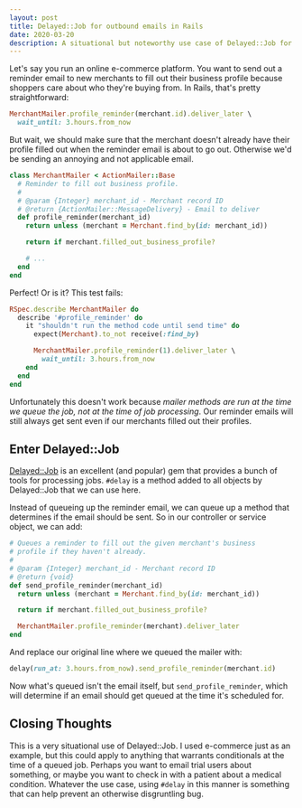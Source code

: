 ```yaml
---
layout: post
title: Delayed::Job for outbound emails in Rails
date: 2020-03-20
description: A situational but noteworthy use case of Delayed::Job for outbound emails in Ruby on Rails.
---
```


Let's say you run an online e-commerce platform. You want to send out a reminder email to new merchants to fill out their business profile because shoppers care about who they're buying from. In Rails, that's pretty straightforward:

```ruby
MerchantMailer.profile_reminder(merchant.id).deliver_later \
  wait_until: 3.hours.from_now
```

But wait, we should make sure that the merchant doesn't already have their profile filled out when the reminder email is about to go out. Otherwise we'd be sending an annoying and not applicable email.

```ruby
class MerchantMailer < ActionMailer::Base
  # Reminder to fill out business profile.
  #
  # @param {Integer} merchant_id - Merchant record ID
  # @return {ActionMailer::MessageDelivery} - Email to deliver
  def profile_reminder(merchant_id)
    return unless (merchant = Merchant.find_by(id: merchant_id))

    return if merchant.filled_out_business_profile?

    # ...
  end
end
```

Perfect! Or is it? This test fails:

```ruby
RSpec.describe MerchantMailer do
  describe '#profile_reminder' do
    it "shouldn't run the method code until send time" do
      expect(Merchant).to_not receive(:find_by)

      MerchantMailer.profile_reminder(1).deliver_later \
        wait_until: 3.hours.from_now
    end
  end
end
```

Unfortunately this doesn't work because _mailer methods are run at the time we queue the job, not at the time of job processing_. Our reminder emails will still always get sent even if our merchants filled out their profiles.


## Enter Delayed::Job

[Delayed::Job](https://github.com/collectiveidea/delayed_job/) is an excellent (and popular) gem that provides a bunch of tools for processing jobs. `#delay` is a method added to all objects by Delayed::Job that we can use here.

Instead of queueing up the reminder email, we can queue up a method that determines if the email should be sent. So in our controller or service object, we can add:

```ruby
# Queues a reminder to fill out the given merchant's business
# profile if they haven't already.
#
# @param {Integer} merchant_id - Merchant record ID
# @return {void}
def send_profile_reminder(merchant_id)
  return unless (merchant = Merchant.find_by(id: merchant_id))

  return if merchant.filled_out_business_profile?

  MerchantMailer.profile_reminder(merchant).deliver_later
end
```

And replace our original line where we queued the mailer with:

```ruby
delay(run_at: 3.hours.from_now).send_profile_reminder(merchant.id)
```

Now what's queued isn't the email itself, but `send_profile_reminder`, which will determine if an email should get queued at the time it's scheduled for.


## Closing Thoughts

This is a very situational use of Delayed::Job. I used e-commerce just as an example, but this could apply to anything that warrants conditionals at the time of a queued job. Perhaps you want to email trial users about something, or maybe you want to check in with a patient about a medical condition. Whatever the use case, using `#delay` in this manner is something that can help prevent an otherwise disgruntling bug.
